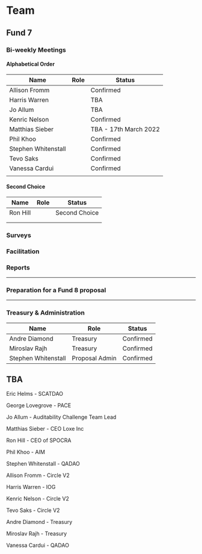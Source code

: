 # Team

## Fund 7

### Bi-weekly Meetings

#### Alphabetical Order

| Name                 | Role | Status                |
| -------------------- | ---- | --------------------- |
| Allison Fromm        |      | Confirmed             |
| Harris Warren        |      | TBA                   |
| Jo Allum             |      | TBA                   |
| Kenric Nelson        |      | Confirmed             |
| Matthias Sieber      |      | TBA - 17th March 2022 |
| Phil Khoo            |      | Confirmed             |
| Stephen Whitenstall  |      | Confirmed             |
| Tevo Saks            |      | Confirmed             |
| Vanessa Cardui       |      | Confirmed             |
|                      |      |                       |

#### Second Choice

| Name     | Role | Status        |
| -------- | ---- | ------------- |
| Ron Hill |      | Second Choice |
|          |      |               |
|          |      |               |

### Surveys



### Facilitation



### **Reports**

****

### **Preparation for a Fund 8 proposal**

****

### Treasury & Administration&#x20;

| Name                | Role           | Status    |
| ------------------- | -------------- | --------- |
| Andre Diamond       | Treasury       | Confirmed |
| Miroslav Rajh       | Treasury       | Confirmed |
| Stephen Whitenstall | Proposal Admin | Confirmed |



## TBA

Eric Helms - SCATDAO

George Lovegrove - PACE

Jo Allum - Auditability Challenge Team Lead

Matthias Sieber - CEO Loxe Inc

Ron Hill - CEO of SPOCRA

Phil Khoo - AIM

Stephen Whitenstall - QADAO

Allison Fromm - Circle V2

Harris Warren  - IOG

Kenric Nelson - Circle V2

Tevo Saks - Circle V2

Andre Diamond - Treasury

Miroslav Rajh - Treasury

Vanessa Cardui - QADAO

